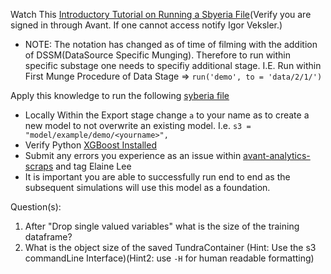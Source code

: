 Watch This [Introductory Tutorial on Running a Sbyeria File](https://www.youtube.com/watch?v=mpo8T6TiBvk)(Verify you are signed in through Avant. If one cannot access notify Igor Veksler.)
  * NOTE: The notation has changed as of time of filming with the addition of DSSM(DataSource Specific Munging). 
          Therefore to run within specific substage one needs to specifiy additional stage. I.E.
          Run within First Munge Procedure of Data Stage => ```run('demo', to = 'data/2/1/')```

Apply this knowledge to run the following [syberia file](https://github.com/avantcredit/avant-analytics/blob/master/models/examples/demo/demo.R)  
  * Locally Within the Export stage change `a` to your name as to create a new model to not overwrite an existing model. I.e. `s3 =  "model/example/demo/<yourname>",`  
  * Verify Python [XGBoost Installed](https://github.com/dmlc/xgboost/tree/master/python-package)
  * Submit any errors you experience as an issue within [avant-analytics-scraps](https://github.com/avantcredit/avant-analytics-scraps) and tag Elaine Lee
  * It is important you are able to successfully run end to end as the subsequent simulations will use this model as a foundation. 

Question(s):  
  1) After "Drop single valued variables" what is the size of the training dataframe?
  2) What is the object size of the saved TundraContainer (Hint: Use the s3 commandLine Interface)(Hint2: use `-H` for human readable formatting)







